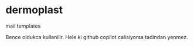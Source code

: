 # dermoplast
mail templates

Bence oldukca kullanilir. Hele ki github copilot calisiyorsa tadindan yenmez.